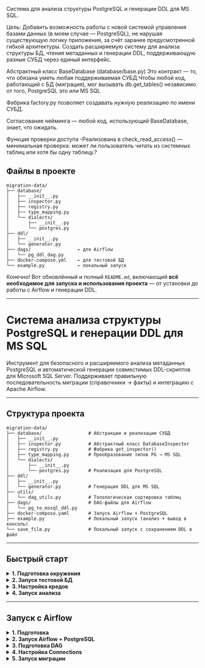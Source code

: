 Система для анализа структуры PostgreSQL и генерации DDL для MS SQL.

Цель: Добавить возможность работы с новой системой управления базами данных (в моем случае — PostgreSQL), не нарушая существующую логику приложения, за счёт заранее предусмотренной гибкой архитектуры. 
Создать расширяемую систему для анализа структуры БД, чтения метаданных и генерации DDL, поддерживающую разные СУБД через единый интерфейс.

Абстрактный класс BaseDatabase (database/base.py) Это контракт — то, что обязана уметь любая поддерживаемая СУБД.Чтобы любой код, работающий с БД (миграция), мог вызывать db.get_tables() независимо от того, PostgreSQL это или MS SQL

Фабрика factory.py позволяет создавать нужную реализацию по имени СУБД.

Согласование нейминга — любой код, использующий BaseDatabase, знает, что ожидать.

Функция проверки доступа  -Реализована в check_read_access() — минимальная проверка: может ли пользователь читать из системных таблиц или хотя бы одну таблицу.?


##  Файлы в проекте

```
migration-data/
├── database/
│   ├── __init__.py
│   ├── inspector.py
│   ├── registry.py
│   ├── type_mapping.py
│   └── dialects/
│       ├── __init__.py
│       └── postgres.py
├── ddl/
│   ├── __init__.py
│   └── generator.py
├── dags/                 ← для Airflow
│   └── pg_ddl_dag.py
├── docker-compose.yml    ← для тестовой БД
└── example.py            ← локальный запуск
```
Конечно! Вот обновлённый и полный `README.md`, включающий **всё необходимое для запуска и использования проекта** — от установки до работы с Airflow и генерации DDL.

---

# Система анализа структуры PostgreSQL и генерации DDL для MS SQL

Инструмент для безопасного и расширяемого анализа метаданных PostgreSQL и автоматической генерации совместимых DDL-скриптов для Microsoft SQL Server. Поддерживает правильную последовательность миграции (справочники → факты) и интеграцию с Apache Airflow.

---

## Структура проекта

```
migration-data/
├── database/                 # Абстракции и реализации СУБД
│   ├── __init__.py
│   ├── inspector.py          # Абстрактный класс DatabaseInspector
│   ├── registry.py           # Фабрика get_inspector()
│   ├── type_mapping.py       # Преобразование типов PG → MS SQL
│   └── dialects/
│       ├── __init__.py
│       └── postgres.py       # Реализация для PostgreSQL
├── ddl/
│   ├── __init__.py
│   └── generator.py          # Генерация DDL для MS SQL
├── utils/
│   └── dag_utils.py          # Топологическая сортировка таблиц
├── dags/                     # DAG-файлы для Airflow
│   └── pg_to_mssql_ddl.py
├── docker-compose.yaml       # Запуск Airflow + PostgreSQL
├── example.py                # Локальный запуск (анализ + вывод в консоль)
└── save_file.py              # Локальный запуск с сохранением DDL в файл
```

---

## Быстрый старт 

<details>
<summary><b>1. Подготовка окружения</b></summary>

```bash
# Создать и активировать виртуальное окружение
python -m venv .venv
source .venv/bin/activate  # Linux/macOS
# или .venv\Scripts\activate (Windows)

# Установить зависимости
pip install psycopg2-binary
```
</details>

<details>
<summary><b>2. Запуск тестовой БД</b></summary>

Запустите PostgreSQL в Docker:

```bash
docker run -d \
  --name pg-migration-source \
  -e POSTGRES_DB=migration_source \
  -e POSTGRES_USER=migrator \
  -e POSTGRES_PASSWORD=secure_password123 \
  -p 5432:5432 \
  postgres:15
```

Или используйте `docker-compose` из проекта (см. ниже).
</details>

<details>
<summary><b>3. Настройка кредов</b></summary>

В файлах `example.py` или `save_file.py` замените:

```python
user="your_user",
password="your_password",
dbname="your_db"
```

на:

```python
user="migrator",
password="secure_password123",
dbname="migration_source"
```
</details>

<details>
<summary><b>4. Запуск анализа</b></summary>

```bash
python example.py        # вывод в консоль
python save_file.py      # сохранение в all_tables_ddl.sql
```

Результат: файл `all_tables_ddl.sql` с готовыми скриптами для MS SQL.
</details>

---

## Запуск с Airflow 

<details>
<summary><b>1. Подготовка</b></summary>

Убедитесь, что Docker и Docker Compose установлены.

Создайте файл `.env` для Airflow UID:

```bash
echo "AIRFLOW_UID=$(id -u)" > .env
```
</details>

<details>
<summary><b>2. Запуск Airflow + PostgreSQL</b></summary>

```bash
docker-compose up -d
```

Дождитесь запуска (~1–2 мин).  
Откройте: http://localhost:8080  
Логин: `admin` / Пароль: `admin`
</details>

<details>
<summary><b>3. Подготовка DAG</b></summary>

Скопируйте ваш код в папку `dags/`:

```bash
cp -r database dags/
cp -r ddl dags/
cp -r utils dags/
cp dags/pg_to_mssql_ddl.py dags/
```

Airflow автоматически обнаружит DAG.
</details>

<details>
<summary><b>4. Настройка Connections</b></summary>

В UI Airflow (**Admin → Connections**) создайте:

- **Conn Id**: `pg_source`
  - **Conn Type**: `PostgreSQL`
  - **Host**: `postgres-source`
  - **Port**: `5432`
  - **Login**: `migrator`
  - **Password**: `secure_password123`
  - **Database**: `migration_source`

> Хост — `postgres-source` (имя сервиса в `docker-compose.yaml`), не `localhost`!
</details>

<details>
<summary><b>5. Запуск миграции</b></summary>

1. Включите DAG `pg_to_mssql_schema_migration`.
2. Нажмите **Trigger DAG**.
3. Результат:
   - Анализ структуры,
   - Построение зависимостей,
   - Генерация DDL в правильном порядке,
   - (Опционально) создание таблиц в MS SQL.
</details>



